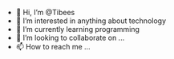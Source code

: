 - 👋 Hi, I’m @Tibees
- 👀 I’m interested in anything about technology
- 🌱 I’m currently learning programming
- 💞️ I’m looking to collaborate on ...
- 📫 How to reach me ...

<!---
riez69/riez69 is a ✨ special ✨ repository because its `README.md` (this file) appears on your GitHub profile.
You can click the Preview link to take a look at your changes.
--->
